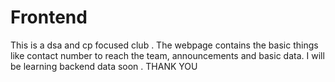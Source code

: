 # Frontend
This is a dsa and cp focused club . The webpage contains the basic things like contact number to reach the team, announcements and basic data.
I will be learning backend data soon . THANK YOU
